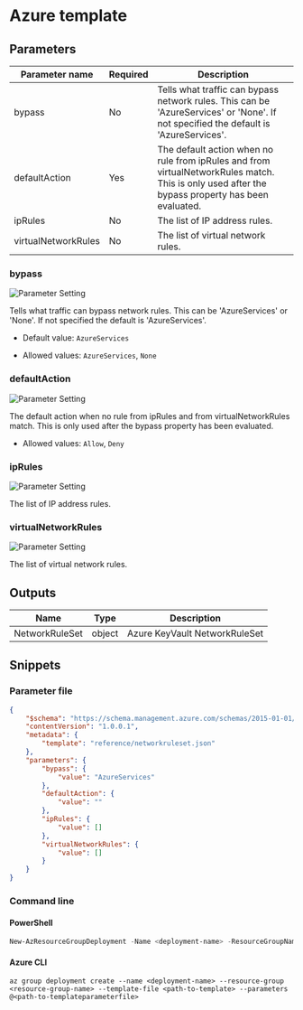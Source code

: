 # Azure template

## Parameters

Parameter name | Required | Description
-------------- | -------- | -----------
bypass         | No       | Tells what traffic can bypass network rules. This can be 'AzureServices' or 'None'. If not specified the default is 'AzureServices'.
defaultAction  | Yes      | The default action when no rule from ipRules and from virtualNetworkRules match. This is only used after the bypass property has been evaluated.
ipRules        | No       | The list of IP address rules.
virtualNetworkRules | No       | The list of virtual network rules.

### bypass

![Parameter Setting](https://img.shields.io/badge/parameter-optional-green?style=flat-square)

Tells what traffic can bypass network rules. This can be 'AzureServices' or 'None'. If not specified the default is 'AzureServices'.

- Default value: `AzureServices`

- Allowed values: `AzureServices`, `None`

### defaultAction

![Parameter Setting](https://img.shields.io/badge/parameter-required-orange?style=flat-square)

The default action when no rule from ipRules and from virtualNetworkRules match. This is only used after the bypass property has been evaluated.

- Allowed values: `Allow`, `Deny`

### ipRules

![Parameter Setting](https://img.shields.io/badge/parameter-optional-green?style=flat-square)

The list of IP address rules.

### virtualNetworkRules

![Parameter Setting](https://img.shields.io/badge/parameter-optional-green?style=flat-square)

The list of virtual network rules.

## Outputs

Name | Type | Description
---- | ---- | -----------
NetworkRuleSet | object | Azure KeyVault NetworkRuleSet

## Snippets

### Parameter file

```json
{
    "$schema": "https://schema.management.azure.com/schemas/2015-01-01/deploymentParameters.json#",
    "contentVersion": "1.0.0.1",
    "metadata": {
        "template": "reference/networkruleset.json"
    },
    "parameters": {
        "bypass": {
            "value": "AzureServices"
        },
        "defaultAction": {
            "value": ""
        },
        "ipRules": {
            "value": []
        },
        "virtualNetworkRules": {
            "value": []
        }
    }
}
```

### Command line

#### PowerShell

```powershell
New-AzResourceGroupDeployment -Name <deployment-name> -ResourceGroupName <resource-group-name> -TemplateFile <path-to-template> -TemplateParameterFile <path-to-templateparameter>
```

#### Azure CLI

```text
az group deployment create --name <deployment-name> --resource-group <resource-group-name> --template-file <path-to-template> --parameters @<path-to-templateparameterfile>
```
